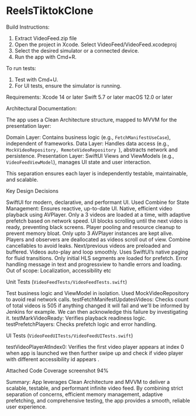 # ReelsTiktokClone
Build Instructions:
1. Extract VideoFeed.zip file
2. Open the project in Xcode. Select VideoFeed/VideoFeed.xcodeproj
3. Select the desired simulator or a connected device.
4. Run the app with Cmd+R.

To run tests:
1. Test with Cmd+U.
2. For UI tests, ensure the simulator is running.

Requirements:
Xcode 14 or later
Swift 5.7 or later
macOS 12.0 or later

Architectural Documentation: 

The app uses a Clean Architecture structure, mapped to MVVM for the presentation layer:

Domain Layer: Contains business logic (e.g., `FetchManifestUseCase`), independent of frameworks.
Data Layer: Handles data access (e.g., `MockVideoRepository, RemoteVideoRepository `), abstracts network and persistence.
Presentation Layer: SwiftUI Views and ViewModels (e.g., `VideoFeedViewModel`), manages UI state and user interaction.

This separation ensures each layer is independently testable, maintainable, and scalable.

Key Design Decisions

SwiftUI for modern, declarative, and performant UI. 
Used Combine for State Management: Ensures reactive, up-to-date UI.
Native, efficient video playback using AVPlayer.
Only a 3 videos are loaded at a time, with adaptive prefetch based on network speed.
UI blocks scrolling until the next video is ready, preventing black screens.
Player pooling and resource cleanup to prevent memory bloat.
Only upto 3 AVPlayer instances are kept alive.
Players and observers are deallocated as videos scroll out of view.
Combine cancellables to avoid leaks.
Next/previous videos are preloaded and buffered.
Videos auto-play and loop smoothly.
Uses SwiftUI’s native paging for fluid transitions.
Only initial HLS segments are loaded for prefetch.
Error handling message in text and progressview to handle errors and loading.
Out of scope: Localization, accessibility etc

Unit Tests (`VideoFeedTests/VideoFeedTests.swift`)

Test business logic and ViewModel in isolation.
Used MockVideoRepository to avoid real network calls.
testFetchManifestUpdatesVideos: Checks count of total videos is 505 if anything changed it will fail and we'll be informed by Jenkins for example. We can then acknowledge this failure by investigating it.
testMarkVideoReady: Verifies playback readiness logic.
testPrefetchPlayers: Checks prefetch logic and error handling.

UI Tests (`VideoFeedUITests/VideoFeedUITests.swift`)

 testVideoPlayerAtIndex0: Verifies the first video player appears at index 0 when app is launched we then further swipe up and check if video player with different accessibility id appears .

Attached Code Coverage screenshot 94%

Summary:
App leverages Clean Architecture and MVVM to deliver a scalable, testable, and performant infinite video feed. By combining strict separation of concerns, efficient memory management, adaptive prefetching, and comprehensive testing, the app provides a smooth, reliable user experience.




